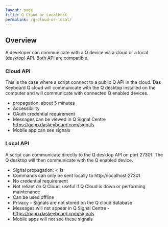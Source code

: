 ```yaml
---
layout: page
title: Q Cloud or Localhost
permalink: /q-cloud-or-local/
---
```

<!-- {% include api_transition_header.html %} -->

## Overview

A developer can communicate with a Q device via a cloud or a local (desktop) API. Both API are compatible.

### Cloud API

This is the case where a script connect to a public Q API in the cloud. Das Keyboard Q cloud
 will communicate with the Q desktop installed on the computer and will
communicate with connected Q enabled devices.

- propagation: about 5 minutes
- Accessibility
- OAuth credential requirement
- Messages can be viewed in Q Signal Centre https://qapp.daskeyboard.com/signals
- Mobile app can see signals

### Local API

A script can communicate directly to the Q desktop API on port 27301.
The Q desktop will then communicate with the Q enabled device.

- Signal propagation: < 1s
- Commands can only be sent locally to http://localhost:27301
- No credential requirement
- Not reliant on Q Cloud, useful if Q Cloud is down or performing maintenance
- Can be used offline
- Privacy – Signals are not stored on the Q cloud database
- Messages will not appear in Q Signal Centre - https://qapp.daskeyboard.com/signals
- Mobile apps will not see these signals
